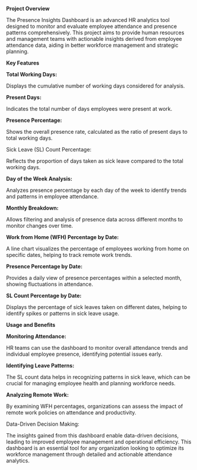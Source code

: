 **Project Overview**

The Presence Insights Dashboard is an advanced HR analytics tool designed to monitor and evaluate employee attendance and presence patterns comprehensively. This project aims to provide human resources and management teams with actionable insights derived from employee attendance data, aiding in better workforce management and strategic planning.

**Key Features**

**Total Working Days:**


Displays the cumulative number of working days considered for analysis.

**Present Days:**


Indicates the total number of days employees were present at work.

**Presence Percentage:**

Shows the overall presence rate, calculated as the ratio of present days to total working days.

Sick Leave (SL) Count Percentage:

Reflects the proportion of days taken as sick leave compared to the total working days.

**Day of the Week Analysis:**

Analyzes presence percentage by each day of the week to identify trends and patterns in employee attendance.

**Monthly Breakdown:**

Allows filtering and analysis of presence data across different months to monitor changes over time.

**Work from Home (WFH) Percentage by Date:**

A line chart visualizes the percentage of employees working from home on specific dates, helping to track remote work trends.

**Presence Percentage by Date:**

Provides a daily view of presence percentages within a selected month, showing fluctuations in attendance.

**SL Count Percentage by Date:**


Displays the percentage of sick leaves taken on different dates, helping to identify spikes or patterns in sick leave usage.

**Usage and Benefits**

**Monitoring Attendance:**

HR teams can use the dashboard to monitor overall attendance trends and individual employee presence, identifying potential issues early.

**Identifying Leave Patterns:**

The SL count data helps in recognizing patterns in sick leave, which can be crucial for managing employee health and planning workforce needs.

**Analyzing Remote Work:**

By examining WFH percentages, organizations can assess the impact of remote work policies on attendance and productivity.

Data-Driven Decision Making:

The insights gained from this dashboard enable data-driven decisions, leading to improved employee management and operational efficiency.
This dashboard is an essential tool for any organization looking to optimize its workforce management through detailed and actionable attendance analytics.
